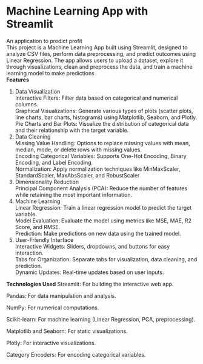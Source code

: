 # Machine Learning App with Streamlit
An application to predict profit <br>
This project is a Machine Learning App built using Streamlit, designed to analyze CSV files, perform data preprocessing, and predict outcomes using Linear Regression. The app allows users to upload a dataset, explore it through visualizations, clean and preprocess the data, and train a machine learning model to make predictions<br>
**Features**
1. Data Visualization<br>
Interactive Filters: Filter data based on categorical and numerical columns.<br>
Graphical Visualizations: Generate various types of plots (scatter plots, line charts, bar charts, histograms) using Matplotlib, Seaborn, and Plotly.<br>
Pie Charts and Bar Plots: Visualize the distribution of categorical data and their relationship with the target variable.<br>
2. Data Cleaning<br>
Missing Value Handling: Options to replace missing values with mean, median, mode, or delete rows with missing values.<br>
Encoding Categorical Variables: Supports One-Hot Encoding, Binary Encoding, and Label Encoding.<br>
Normalization: Apply normalization techniques like MinMaxScaler, StandardScaler, MaxAbsScaler, and RobustScaler<br>
3. Dimensionality Reduction<br>
Principal Component Analysis (PCA): Reduce the number of features while retaining the most important information.<br>
4. Machine Learning<br>
Linear Regression: Train a linear regression model to predict the target variable.<br>
Model Evaluation: Evaluate the model using metrics like MSE, MAE, R2 Score, and RMSE.<br>
Prediction: Make predictions on new data using the trained model.<br>
5. User-Friendly Interface<br>
Interactive Widgets: Sliders, dropdowns, and buttons for easy interaction.<br>
Tabs for Organization: Separate tabs for visualization, data cleaning, and prediction.<br>
Dynamic Updates: Real-time updates based on user inputs.<br>

**Technologies Used**
Streamlit: For building the interactive web app.<br>

Pandas: For data manipulation and analysis.<br>

NumPy: For numerical computations.<br>

Scikit-learn: For machine learning (Linear Regression, PCA, preprocessing).<br>

Matplotlib and Seaborn: For static visualizations.<br>

Plotly: For interactive visualizations.<br>

Category Encoders: For encoding categorical variables.<br>
